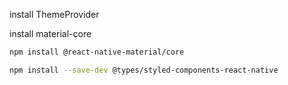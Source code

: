 install ThemeProvider

install material-core

```.sh
npm install @react-native-material/core
```

```.sh
npm install --save-dev @types/styled-components-react-native
```
